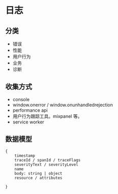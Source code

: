 # 日志

## 分类

- 错误
- 性能
- 用户行为
- 业务
- 诊断

## 收集方式

- console
- window.onerror / window.onunhandledrejection
- performance api
- 用户行为跟踪工具。mixpanel 等。
- service worker

## 数据模型

```
{
    timestamp
    traceId / spanId / traceFlags
    severityText / severityLevel
    name
    body: string | object
    resource / attributes

}
```
